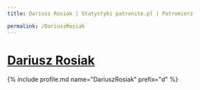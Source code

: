 ```yaml
---
title: Dariusz Rosiak | Statystyki patronite.pl | Patromierz

permalink: /DariuszRosiak
---
```


# [Dariusz Rosiak](https://patronite.pl/DariuszRosiak)

{% include profile.md name="DariuszRosiak" prefix="d" %}
